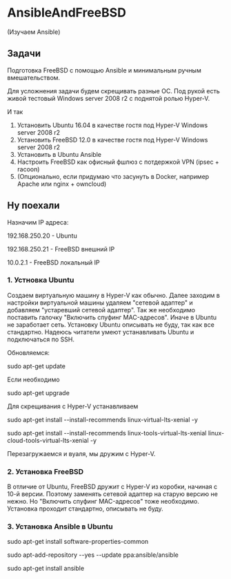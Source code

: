 # AnsibleAndFreeBSD
(Изучаем Ansible)


## Задачи

Подготовка FreeBSD с помощью Ansible и минимальным ручным вмешательством.

Для усложнения задачи будем скрещивать разные ОС.
Под рукой есть живой тестовый Windows server 2008 r2
с поднятой ролью Hyper-V.

И так
1. Установить Ubuntu 16.04 в качестве гостя под Hyper-V Windows server 2008 r2
2. Установить FreeBSD 12.0 в качестве гостя под Hyper-V Windows server 2008 r2
3. Установить в Ubuntu Ansible
4. Настроить FreeBSD как офисный фшлюз с потдержкой VPN (ipsec + racoon)
5. (Опционально, если придумаю что засунуть в Docker, например Apache или nginx + owncloud)



## Ну поехали

Назначим IP адреса:

192.168.250.20 - Ubuntu

192.168.250.21 - FreeBSD внешний IP

10.0.2.1       - FreeBSD локальный IP

### 1. Устновка Ubuntu
Создаем виртуальную машину в Hyper-V как обычно.
Далее заходим в настройки виртуальной машины удаляем "сетевой адаптер" и добавляем "устаревший сетевой адаптер".
Так же необходимо поставить галочку "Включить спуфинг MAC-адресов". Иначе в Ubuntu не заработает сеть.
Установку Ubuntu описывать не буду, так как все стандартно.
Надеюсь читатели умеют устанавливать Ubuntu и подключаться по SSH.

Обновляемся:

sudo apt-get update

Если необходимо

sudo apt-get upgrade

Для скрещивания с Hyper-V устанавливаем

sudo apt-get install --install-recommends linux-virtual-lts-xenial -y

sudo apt-get install --install-recommends linux-tools-virtual-lts-xenial linux-cloud-tools-virtual-lts-xenial -y

Перезагружаемся и вуаля, мы дружим с Hyper-V.

### 2. Установка FreeBSD
В отличие от Ubuntu, FreeBSD дружит с Hyper-V из коробки, начиная с 10-й версии. Поэтому заменять сетевой адаптер на старую
версию не нежно. Но "Включить спуфинг MAC-адресов" тоже необходимо.
Установка проходит стандартно, описывать не буду.

### 3. Установка Ansible в Ubuntu
sudo apt-get install software-properties-common

sudo apt-add-repository --yes --update ppa:ansible/ansible

sudo apt-get install ansible




